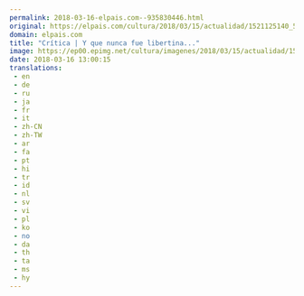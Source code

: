 ```yaml
---
permalink: 2018-03-16-elpais.com--935830446.html
original: https://elpais.com/cultura/2018/03/15/actualidad/1521125140_547731.html#?ref=rss&format=simple&link=link
domain: elpais.com
title: "Crítica | Y que nunca fue libertina..."
image: https://ep00.epimg.net/cultura/imagenes/2018/03/15/actualidad/1521125140_547731_1521128023_rrss_normal.jpg
date: 2018-03-16 13:00:15
translations: 
 - en
 - de
 - ru
 - ja
 - fr
 - it
 - zh-CN
 - zh-TW
 - ar
 - fa
 - pt
 - hi
 - tr
 - id
 - nl
 - sv
 - vi
 - pl
 - ko
 - no
 - da
 - th
 - ta
 - ms
 - hy
---
```


